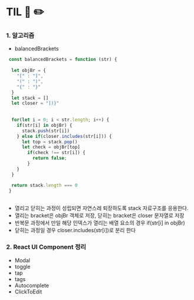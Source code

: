 # TIL 📖 ✏️

   
 ### 1. 알고리즘
 
  - balancedBrackets
    
  ```js
   const balancedBrackets = function (str) {
   
    let objBr = {
      "[" : "]",
      "(" : ")",
      "{" : "}"
    }
    let stack = []
    let closer = "])}"
    
    
    for(let i = 0; i < str.length; i++) {
      if(str[i] in objBr) {
        stack.push(str[i])
      } else if(closer.includes(str[i])) {
        let top = stack.pop()
        let check = objBr[top]
          if(check !== str[i]) {
            return false;        
          }
      }
    }

    return stack.length === 0
   }
   
  ```
  
   * 열리고 닫히는 과정이 성립되면 자연스레 퇴장하도록 stack 자료구조를 응용한다.
   * 열리는 bracket은 objBr 객체로 저장, 닫히는 bracket은 closer 문자열로 저장
   * 반복문 과정에서 만일 해당 인덱스가 열리는 배열 요소의 경우 if(str[i] in objBr)
   * 닫히는 과정일 경우 closer.includes(str[i])로 분리 한다

 ### 2. React UI Component 정리

 - Modal
 - toggle
 - tap
 - tags
 - Autocomplete
 - ClickToEdit 
